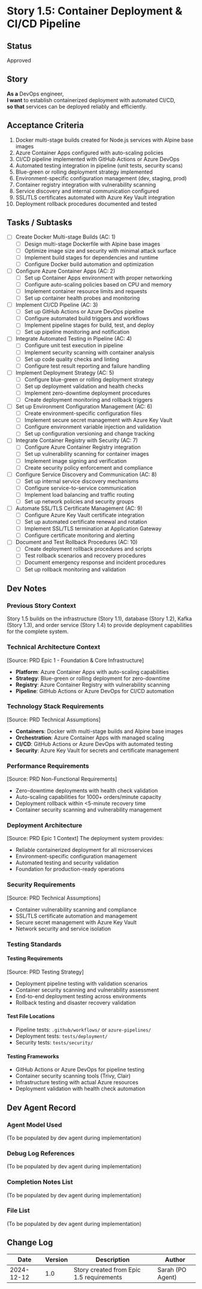 # Story 1.5: Container Deployment & CI/CD Pipeline

## Status
Approved

## Story
**As a** DevOps engineer,  
**I want** to establish containerized deployment with automated CI/CD,  
**so that** services can be deployed reliably and efficiently.

## Acceptance Criteria
1. Docker multi-stage builds created for Node.js services with Alpine base images
2. Azure Container Apps configured with auto-scaling policies
3. CI/CD pipeline implemented with GitHub Actions or Azure DevOps
4. Automated testing integration in pipeline (unit tests, security scans)
5. Blue-green or rolling deployment strategy implemented
6. Environment-specific configuration management (dev, staging, prod)
7. Container registry integration with vulnerability scanning
8. Service discovery and internal communication configured
9. SSL/TLS certificates automated with Azure Key Vault integration
10. Deployment rollback procedures documented and tested

## Tasks / Subtasks

- [ ] Create Docker Multi-stage Builds (AC: 1)
  - [ ] Design multi-stage Dockerfile with Alpine base images
  - [ ] Optimize image size and security with minimal attack surface
  - [ ] Implement build stages for dependencies and runtime
  - [ ] Configure Docker build automation and optimization

- [ ] Configure Azure Container Apps (AC: 2)
  - [ ] Set up Container Apps environment with proper networking
  - [ ] Configure auto-scaling policies based on CPU and memory
  - [ ] Implement container resource limits and requests
  - [ ] Set up container health probes and monitoring

- [ ] Implement CI/CD Pipeline (AC: 3)
  - [ ] Set up GitHub Actions or Azure DevOps pipeline
  - [ ] Configure automated build triggers and workflows
  - [ ] Implement pipeline stages for build, test, and deploy
  - [ ] Set up pipeline monitoring and notification

- [ ] Integrate Automated Testing in Pipeline (AC: 4)
  - [ ] Configure unit test execution in pipeline
  - [ ] Implement security scanning with container analysis
  - [ ] Set up code quality checks and linting
  - [ ] Configure test result reporting and failure handling

- [ ] Implement Deployment Strategy (AC: 5)
  - [ ] Configure blue-green or rolling deployment strategy
  - [ ] Set up deployment validation and health checks
  - [ ] Implement zero-downtime deployment procedures
  - [ ] Create deployment monitoring and rollback triggers

- [ ] Set up Environment Configuration Management (AC: 6)
  - [ ] Create environment-specific configuration files
  - [ ] Implement secure secret management with Azure Key Vault
  - [ ] Configure environment variable injection and validation
  - [ ] Set up configuration versioning and change tracking

- [ ] Integrate Container Registry with Security (AC: 7)
  - [ ] Configure Azure Container Registry integration
  - [ ] Set up vulnerability scanning for container images
  - [ ] Implement image signing and verification
  - [ ] Create security policy enforcement and compliance

- [ ] Configure Service Discovery and Communication (AC: 8)
  - [ ] Set up internal service discovery mechanisms
  - [ ] Configure service-to-service communication
  - [ ] Implement load balancing and traffic routing
  - [ ] Set up network policies and security groups

- [ ] Automate SSL/TLS Certificate Management (AC: 9)
  - [ ] Configure Azure Key Vault certificate integration
  - [ ] Set up automated certificate renewal and rotation
  - [ ] Implement SSL/TLS termination at Application Gateway
  - [ ] Configure certificate monitoring and alerting

- [ ] Document and Test Rollback Procedures (AC: 10)
  - [ ] Create deployment rollback procedures and scripts
  - [ ] Test rollback scenarios and recovery procedures
  - [ ] Document emergency response and incident procedures
  - [ ] Set up rollback monitoring and validation

## Dev Notes

### Previous Story Context
Story 1.5 builds on the infrastructure (Story 1.1), database (Story 1.2), Kafka (Story 1.3), and order service (Story 1.4) to provide deployment capabilities for the complete system.

### Technical Architecture Context
[Source: PRD Epic 1 - Foundation & Core Infrastructure]
- **Platform**: Azure Container Apps with auto-scaling capabilities
- **Strategy**: Blue-green or rolling deployment for zero-downtime
- **Registry**: Azure Container Registry with vulnerability scanning
- **Pipeline**: GitHub Actions or Azure DevOps for CI/CD automation

### Technology Stack Requirements
[Source: PRD Technical Assumptions]
- **Containers**: Docker with multi-stage builds and Alpine base images
- **Orchestration**: Azure Container Apps with managed scaling
- **CI/CD**: GitHub Actions or Azure DevOps with automated testing
- **Security**: Azure Key Vault for secrets and certificate management

### Performance Requirements
[Source: PRD Non-Functional Requirements]
- Zero-downtime deployments with health check validation
- Auto-scaling capabilities for 1000+ orders/minute capacity
- Deployment rollback within <5-minute recovery time
- Container security scanning and vulnerability management

### Deployment Architecture
[Source: PRD Epic 1 Context]
The deployment system provides:
- Reliable containerized deployment for all microservices
- Environment-specific configuration management
- Automated testing and security validation
- Foundation for production-ready operations

### Security Requirements
[Source: PRD Technical Assumptions]
- Container vulnerability scanning and compliance
- SSL/TLS certificate automation and management
- Secure secret management with Azure Key Vault
- Network security and service isolation

### Testing Standards

#### Testing Requirements
[Source: PRD Testing Strategy]
- Deployment pipeline testing with validation scenarios
- Container security scanning and vulnerability assessment
- End-to-end deployment testing across environments
- Rollback testing and disaster recovery validation

#### Test File Locations
- Pipeline tests: `.github/workflows/` or `azure-pipelines/`
- Deployment tests: `tests/deployment/`
- Security tests: `tests/security/`

#### Testing Frameworks
- GitHub Actions or Azure DevOps for pipeline testing
- Container security scanning tools (Trivy, Clair)
- Infrastructure testing with actual Azure resources
- Deployment validation with health check automation

## Dev Agent Record

### Agent Model Used
(To be populated by dev agent during implementation)

### Debug Log References
(To be populated by dev agent during implementation)

### Completion Notes List
(To be populated by dev agent during implementation)

### File List
(To be populated by dev agent during implementation)

## Change Log

| Date | Version | Description | Author |
|------|---------|-------------|--------|
| 2024-12-12 | 1.0 | Story created from Epic 1.5 requirements | Sarah (PO Agent) |